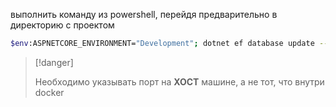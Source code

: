 выполнить команду из powershell, перейдя предварительно в директорию с проектом

```bash
$env:ASPNETCORE_ENVIRONMENT="Development"; dotnet ef database update --connection "Host=host.docker.internal;Port=9432;Database=mydatabase;Username=myuser;Password=mypassword"
```

>[!danger]
>
>Необходимо указывать порт на **ХОСТ** машине, а не тот, что внутри docker

